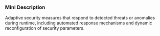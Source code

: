 ### Mini Description

Adaptive security measures that respond to detected threats or anomalies during runtime, including automated response mechanisms and dynamic reconfiguration of security parameters.
